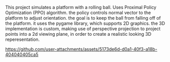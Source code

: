 This project simulates a platform with a rolling ball. Uses Proximal Policy Optimization (PPO) algorithm. the policy controls normal vector to the platform to adjust orientation. the goal is to keep the ball from falling off of the platform. it uses the pygame library, which supports 2D graphics. the 3D implementation is custom, making use of perspective projection to project points into a 2d viewing plane, in order to create a realistic looking 3D reperesentation. 




https://github.com/user-attachments/assets/5173de6d-d0a1-40f3-a18b-404040405ca5


